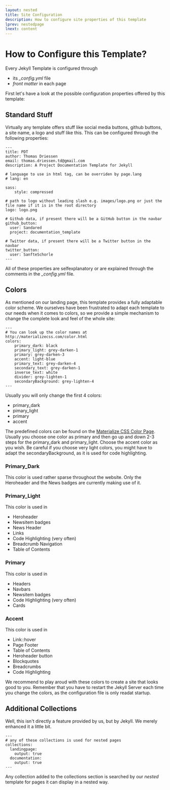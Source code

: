 ```yaml
---
layout: nested
title: Site Configuration
description: How to configure site properties of this template
lprev: nestedpage
lnext: content
---
```


# How to Configure this Template?

Every Jekyll Template is configured through 

* its *_config.yml* file 
* *front matter* in each page

First let's have a look at the possible configuration properties offered by this template:

## Standard Stuff

Virtually any template offers stuff like social media buttons, github buttons, a site name, a logo and stuff like this.
This can be configured through the following properties:

```
---
title: PDT
author: Thomas Driessen
email: thomas.driessen.td@gmail.com
description: A Project Documentation Template for Jekyll

# language to use in html tag, can be overriden by page.lang
# lang: en 

sass:
    style: compressed

# path to logo without leading slash e.g. images/logo.png or just the file name if it is in the root directory
logo: logo.png

# Github data, if present there will be a GitHub button in the navbar
github_button:
  user: Sandared
  project: documentation_template

# Twitter data, if present there will be a Twitter button in the navbar
twitter_button:
  user: SanfteSchorle
---
```

All of these properties are selfexplanatory or are explained through the comments in the *_config.yml* file.

## Colors

As mentioned on our landing page, this template provides a fully adaptable color scheme. 
We ourselves have been frustrated to adapt each template to our needs when it comes to colors, so we provide a simple mechanism to change the complete look and feel of the whole site:

```
---
# You can look up the color names at http://materializecss.com/color.html
colors:
    primary_dark: black
    primary_light: grey-darken-1
    primary: grey-darken-3
    accent: light-blue
    primary_text: grey-darken-4
    secondary_text: grey-darken-1
    inverse_text: white
    divider: grey-lighten-1
    secondaryBackground: grey-lighten-4
---
```

Usually you will only change the first 4 colors:

* primary_dark
* pimary_light
* primary
* accent 

The predefined colors can be found on the [Materialize CSS Color Page](http://materializecss.com/color.html). Usually you choose one color as primary and then go up and down 2-3 steps for the primary_dark and primary_light. 
Choose the accent color as you wish.
Be careful if you choose very light colors, you might have to adapt the secondaryBackground, as it is used for code highlighting. 

### Primary_Dark

This color is used rather sparse throughout the website. Only the Heroheader and the News badges are currently making use of it.

### Primary_Light

This color is used in 

* Heroheader
* Newsitem badges
* News Header
* Links
* Code Highlighting (very often)
* Breadcrumb Navigation
* Table of Contents

### Primary 

This color is used in 

* Headers
* Navbars
* Newsitem badges 
* Code Highlighting (very often)
* Cards

### Accent

This color is used in 

* Link::hover
* Page Footer
* Table of Contents
* Heroheader button
* Blockquotes
* Breadcrumbs
* Code Highlighting

We recommend to play aroud with these colors to create a site that looks good to you. 
Remember that you have to restart the Jekyll Server each time you change the colors, as the configuration file is only readat startup.

## Additional Collections

Well, this isn't directly a feature provided by us, but by Jekyll. We merely enhanced it a little bit.

```
---
# any of these collections is used for nested pages
collections:
  landingpage:
    output: true
  documentation:
    output: true
---
```

Any collection added to the collections section is searched by our *nested* template for pages it can display in a nested way.